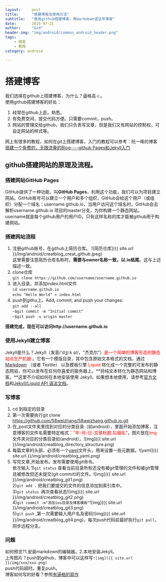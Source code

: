 ```yaml
---
layout:     post
title:      "搭建博客及使用方法"
subtitle:   "使用github搭建博客，用markdown语法写博客"
date:       2016-07-21
author:     "Gxd"
header-img: "img/android/common_android_header.png"
tags:
    - 随笔
    - 教程
category: android

---
```




# 搭建博客
我们选择在github上搭建博客，为什么？逼格高☺。   
使用github搭建博客的好处：    

1.	经常在github上逛，熟悉。  
2.	有免费空间，提交代码方便。只需要commit，push。  
3.	网站的管理交给github，我们只负责写文章，但是我们又有网站的控制权，可自定网站的样式等。  

网上有很多的教程，如何在git上搭建博客，入门的教程可以参考：阮一峰的博客[搭建一个免费的，无限流量的Blog----github Pages和Jekyll入门](http://www.ruanyifeng.com/blog/2012/08/blogging_with_jekyll.html)
  
##  github搭建网站的原理及流程。  

###  搭建网站GitHub Pages
GitHub提供了一种功能，叫**GitHub Pages**，利用这个功能，我们可以为项目建立网站。GitHub账号可以建立一个用户和多个组织，GitHub会给这个用户（或组织）分配一个域名：username.github.io，当用户访问这个域名时，GitHub会去解析username.github.io 项目的master分支，为你构建一个静态网站。username就是每个github用户的用户ID，只有这样名称的库才能被github用于构建网站。

###  搭建网站流程
1.	注册github账号，在github上简历仓库。
![简历仓库]({{ site.url }}/img/android/creatblog_creat_github.jpeg)  
这里需要注意简历仓库名称时，**需要与owner名称一致，以.io结尾**。这与上述描述一致。 
2.	clone仓库  
`git clone https://github.com/username/username.github.io`
3.	进入目录，并添加index.html文件  
`cd username.github.io`  
`echo "Hello World" > index.html`
4.	push到githu上。Add, commit, and push your changes:  
`git add --all`    
`~$git commit -m "Initial commit"`  
`~$git push -u origin master`  

**搭建完成，现在可以访问http://username.github.io**

###  使用Jekyll建立博客
Jekyll是什么？Jekyll（发音/'dʒiːk əl/，"杰克尔"）<font color="red">是一个简单的博客形态的静态站点生产机器</font> 。它有一个模版目录，其中包含原始文本格式的文档，通过[Markdown](http://alfred-sun.github.io/blog/2015/01/10/markdown-syntax-documentation) （或者 Textile） 以及模板引擎  <font color="red"> Liquid</font> 转化成一个完整的可发布的静态网站，你可以发布在任何你喜爱的服务器上。**将纯文本转化为静态网站和博客。**这里不介绍如何在本地安装使用 Jekyll，如果想本地使用，请参考[官方文档](http://jekyll.bootcss.com/)和[Jekyll/Liquid API 语法文档](http://alfred-sun.github.io/blog/2015/01/10/jekyll-liquid-syntax-documentation/)。

### 写博客
1.  cd 到指定的目录
2.  第一次需要执行git clone https://github.com/58weizhang/58weizhang.github.io.git
3.  在_post文件夹里找到对应的分类目录（如android），里面开始添加博客，注意博客的文件名需要特定格式：<font color='red'>"年-月-日-文章标题.后缀名"</font>，图片放在<font color='red'>img</font>文件夹对应的分类目录如(android）。![img]({{ site.url }}/img/android/creatblog_directory_structure.png)  
4.  每篇文章的头部，必须有一个[yaml](http://jekyll.bootcss.com/docs/frontmatter/)文件头，用来设置一些元数据。![yaml]({{ site.url }}/img/android/creatblog_yaml.png) 
5.  写完文章,开始发布。发布需要使用git命令。  
依次输入
1)`git status` 查看当前目录所有还没有被git管理的文件和被git管理且被修改但还未提交(git commit)的文件。![img]({{ site.url }}/img/android/creatblog_git1.png)   
2)`git add .` 把我们要提交的文件的信息添加到索引库中。  
3)`git status `再次查看状态![img]({{ site.url }}/img/android/creatblog_git2.png)  
4)`git commit -m"添加ios目录及博客模板"`![img]({{ site.url }}/img/android/creatblog_git3.png)  
5)`git push` ,第一次需要输入用户名及密码![img]({{ site.url }}/img/android/creatblog_git4.png)，每次push代码前最好执行`git pull`，同步远程分支。  

### 问题
如何预览?1.安装markdown的编辑器。2.本地安装Jekyll。  
上传图片？push到github，博客中可以这样写`![img]({{ site.url }}/img/xxx/xxx.png)  
`  
push代码超时。重复push。   
博客如何写的好看？参照[有逼格的寫作](http://www.jianshu.com/p/617516fba267
)



